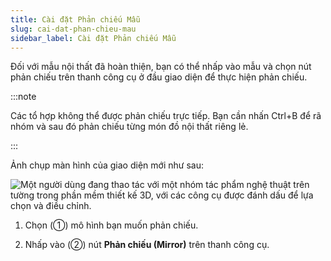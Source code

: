 ```yaml
---
title: Cài đặt Phản chiếu Mẫu
slug: cai-dat-phan-chieu-mau
sidebar_label: Cài đặt Phản chiếu Mẫu
---
```


Đối với mẫu nội thất đã hoàn thiện, bạn có thể nhấp vào mẫu và chọn nút phản chiếu trên thanh công cụ ở đầu giao diện để thực hiện phản chiếu.

:::note

Các tổ hợp không thể được phản chiếu trực tiếp. Bạn cần nhấn Ctrl+B để rã nhóm và sau đó phản chiếu từng món đồ nội thất riêng lẻ.

:::

Ảnh chụp màn hình của giao diện mới như sau:

![Một người dùng đang thao tác với một nhóm tác phẩm nghệ thuật trên tường trong phần mềm thiết kế 3D, với các công cụ được đánh dấu để lựa chọn và điều chỉnh.](https://storage.googleapis.com/jegavn_kb/images/f0cecfc4-481c-4725-a69d-246bfb8fce38.png)

1. Chọn (①) mô hình bạn muốn phản chiếu.

2. Nhấp vào (②) nút **Phản chiếu (Mirror)** trên thanh công cụ.
